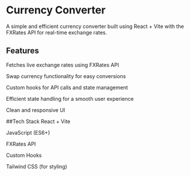 # Currency Converter

A simple and efficient currency converter built using React + Vite with the FXRates API for real-time exchange rates.


## Features
Fetches live exchange rates using FXRates API

Swap currency functionality for easy conversions

Custom hooks for API calls and state management

Efficient state handling for a smooth user experience

Clean and responsive UI


##Tech Stack
React + Vite

JavaScript (ES6+)

FXRates API

Custom Hooks

Tailwind CSS (for styling)
